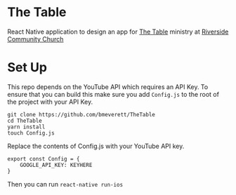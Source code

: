# The Table

React Native application to design an app for [The Table](http://wwww.thetableinbetween.org) ministry at [Riverside Community Church](http://riversideconnect.org)

# Set Up

This repo depends on the YouTube API which requires an API Key. To ensure that you can build this make sure you add `Config.js` to the root of the project with your API Key.

```
git clone https://github.com/bmeverett/TheTable
cd TheTable
yarn install
touch Config.js
```
Replace the contents of Config.js with your YouTube API key.


```
export const Config = {
    GOOGLE_API_KEY: KEYHERE
}
```

Then you can run `react-native run-ios` 